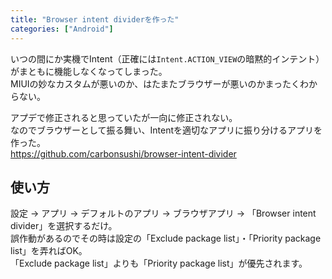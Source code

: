 ```yaml
---
title: "Browser intent dividerを作った"
categories: ["Android"]
---
```


いつの間にか実機でIntent（正確には`Intent.ACTION_VIEW`の暗黙的インテント）がまともに機能しなくなってしまった。  
MIUIの妙なカスタムが悪いのか、はたまたブラウザーが悪いのかまったくわからない。

アプデで修正されると思っていたが一向に修正されない。  
なのでブラウザーとして振る舞い、Intentを適切なアプリに振り分けるアプリを作った。  
<https://github.com/carbonsushi/browser-intent-divider>

## 使い方

設定 → アプリ → デフォルトのアプリ → ブラウザアプリ → 「Browser intent divider」を選択するだけ。  
誤作動があるのでその時は設定の「Exclude package list」・「Priority package list」を弄ればOK。  
「Exclude package list」よりも「Priority package list」が優先されます。
